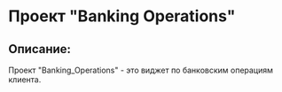 # Проект "Banking Operations"

## Описание:

Проект "Banking_Operations" - это виджет по банковским операциям клиента.